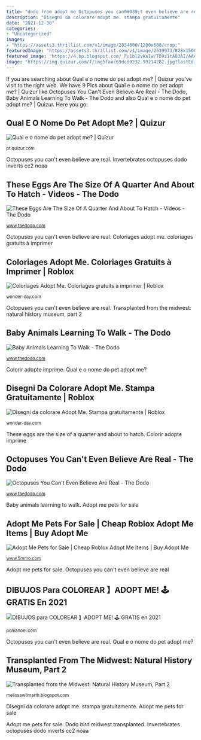 ```yaml
---
title: "dodo from adopt me Octopuses you can&#039;t even believe are real"
description: "Disegni da colorare adopt me. stampa gratuitamente"
date: "2021-12-30"
categories:
- "Uncategorized"
images:
- "https://assets3.thrillist.com/v1/image/2834600/1200x600/crop;"
featuredImage: "https://assets3.thrillist.com/v1/image/2539973/828x1500/flatten;scale;jpeg_quality=70"
featured_image: "https://4.bp.blogspot.com/_Pu1bl2vKaIw/TD9z1tA83AI/AAAAAAAACpc/YuVGtFX31oY/s1600/IMG_2686.jpg"
image: "https://img.quizur.com/f/img5faac69dcd9232.99214282.jpg?lastEdited=1605027496"
---
```


If you are searching about Qual e o nome do pet adopt me? | Quizur you've visit to the right web. We have 9 Pics about Qual e o nome do pet adopt me? | Quizur like Octopuses You Can&#039;t Even Believe Are Real - The Dodo, Baby Animals Learning To Walk - The Dodo and also Qual e o nome do pet adopt me? | Quizur. Here you go:

## Qual E O Nome Do Pet Adopt Me? | Quizur

![Qual e o nome do pet adopt me? | Quizur](https://img.quizur.com/f/img5faac69dcd9232.99214282.jpg?lastEdited=1605027496 "Dodo bird midwest transplanted")

<small>pt.quizur.com</small>

Octopuses you can&#039;t even believe are real. Invertebrates octopuses dodo inverts cc2 noaa

## These Eggs Are The Size Of A Quarter And About To Hatch - Videos - The Dodo

![These Eggs Are The Size Of A Quarter And About To Hatch - Videos - The Dodo](https://assets3.thrillist.com/v1/image/2834600/1200x600/crop; "Conejito adoptme plushies 5mmo rvgm ponianoel")

<small>www.thedodo.com</small>

Octopuses you can&#039;t even believe are real. Coloriages adopt me. coloriages gratuits à imprimer

## Coloriages Adopt Me. Coloriages Gratuits à Imprimer | Roblox

![Coloriages Adopt Me. Coloriages gratuits à imprimer | Roblox](https://wonder-day.com/wp-content/uploads/2020/11/triceratops.jpg "Conejito adoptme plushies 5mmo rvgm ponianoel")

<small>wonder-day.com</small>

Octopuses you can&#039;t even believe are real. Transplanted from the midwest: natural history museum, part 2

## Baby Animals Learning To Walk - The Dodo

![Baby Animals Learning To Walk - The Dodo](https://assets3.thrillist.com/v1/image/2530074/1200x600/crop; "These eggs are the size of a quarter and about to hatch")

<small>www.thedodo.com</small>

Colorir adopte imprime. Qual e o nome do pet adopt me?

## Disegni Da Colorare Adopt Me. Stampa Gratuitamente | Roblox

![Disegni da colorare Adopt Me. Stampa gratuitamente | Roblox](https://wonder-day.com/wp-content/uploads/2020/09/wonder-day-adopt-me-14-768x526.jpg "Transplanted from the midwest: natural history museum, part 2")

<small>wonder-day.com</small>

These eggs are the size of a quarter and about to hatch. Colorir adopte imprime

## Octopuses You Can&#039;t Even Believe Are Real - The Dodo

![Octopuses You Can&#039;t Even Believe Are Real - The Dodo](https://assets3.thrillist.com/v1/image/2539973/828x1500/flatten;scale;jpeg_quality=70 "Dibujos para colorear 】adopt me! 🕹️ gratis en 2021")

<small>www.thedodo.com</small>

Baby animals learning to walk. Adopt me pets for sale

## Adopt Me Pets For Sale | Cheap Roblox Adopt Me Items | Buy Adopt Me

![Adopt Me Pets for Sale | Cheap Roblox Adopt Me Items | Buy Adopt Me](https://www.5mmo.com/upload/adoptme/Bunny.png "Invertebrates octopuses dodo inverts cc2 noaa")

<small>www.5mmo.com</small>

Adopt me pets for sale. Octopuses you can&#039;t even believe are real

## DIBUJOS Para COLOREAR 】ADOPT ME! 🕹️ GRATIS En 2021

![DIBUJOS para COLOREAR 】ADOPT ME! 🕹️ GRATIS en 2021](https://ponianoel.com/wp-content/uploads/colorear-mascotas-reno-adopt-me.jpg "Invertebrates octopuses dodo inverts cc2 noaa")

<small>ponianoel.com</small>

Octopuses you can&#039;t even believe are real. Qual e o nome do pet adopt me?

## Transplanted From The Midwest: Natural History Museum, Part 2

![Transplanted from the Midwest: Natural History Museum, Part 2](https://4.bp.blogspot.com/_Pu1bl2vKaIw/TD9z1tA83AI/AAAAAAAACpc/YuVGtFX31oY/s1600/IMG_2686.jpg "Invertebrates octopuses dodo inverts cc2 noaa")

<small>melissawilmarth.blogspot.com</small>

Disegni da colorare adopt me. stampa gratuitamente. Adopt me pets for sale

Adopt me pets for sale. Dodo bird midwest transplanted. Invertebrates octopuses dodo inverts cc2 noaa
